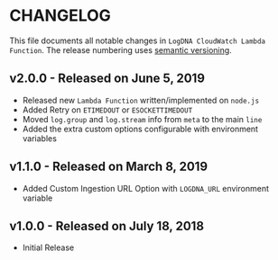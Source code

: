 # CHANGELOG

This file documents all notable changes in `LogDNA CloudWatch Lambda Function`. The release numbering uses [semantic versioning](http://semver.org).

## v2.0.0 - Released on June 5, 2019
* Released new `Lambda Function` written/implemented on `node.js`
* Added Retry on `ETIMEDOUT` or `ESOCKETTIMEDOUT`
* Moved `log.group` and `log.stream` info from `meta` to the main `line`
* Added the extra custom options configurable with environment variables

## v1.1.0 - Released on March 8, 2019
* Added Custom Ingestion URL Option with `LOGDNA_URL` environment variable

## v1.0.0 - Released on July 18, 2018
* Initial Release